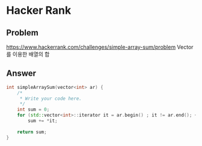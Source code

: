 # Hacker Rank
 ## Problem 
 https://www.hackerrank.com/challenges/simple-array-sum/problem
 Vector를 이용한 배열의 합
 ## Answer
``` c++
int simpleArraySum(vector<int> ar) {
    /*
     * Write your code here.
     */
    int sum = 0;
    for (std::vector<int>::iterator it = ar.begin() ; it != ar.end(); ++it)
        sum += *it;
    
    return sum;
}
```